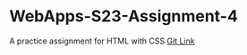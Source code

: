 # WebApps-S23-Assignment-4
A practice assignment for HTML with CSS
<a Hosted at href="https://github.com/44-563-Web-Apps-S23/44563-webapps-s23-assignment4-Priyankabolem/blob/main/play.html">
 Git Link </a>
